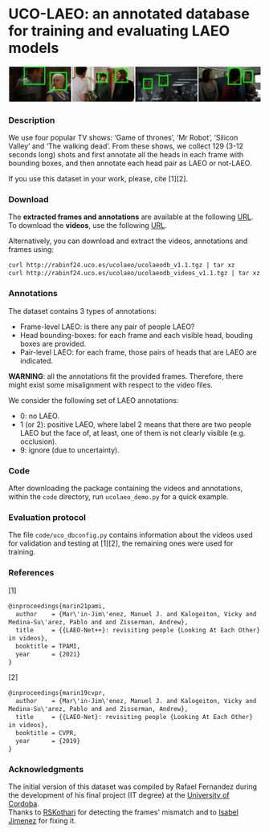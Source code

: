 # UCO-LAEO: an annotated database for training and evaluating LAEO models

<div align="center">
    <img src="./ucolaeodb_samples.jpg" alt="UCO-LAEO database" width="640">
</div>

### Description 
We use four popular TV shows: ‘Game of thrones’, ‘Mr Robot’, ‘Silicon Valley’ and ‘The walking dead’. From these shows, we collect 129 (3-12 seconds long) shots and first annotate all the heads
in each frame with bounding boxes, and then annotate each head pair as LAEO or not-LAEO.

If you use this dataset in your work, please, cite [1][2].

### Download
The **extracted frames and annotations** are available at the following [URL](http://rabinf24.uco.es/ucolaeo/ucolaeodb_v1.1.tgz).    
To download the **videos**, use the following [URL](http://rabinf24.uco.es/ucolaeo/ucolaeodb_videos_v1.1.tgz). 

Alternatively, you can download and extract the videos, annotations and frames using: 

    curl http://rabinf24.uco.es/ucolaeo/ucolaeodb_v1.1.tgz | tar xz
    curl http://rabinf24.uco.es/ucolaeo/ucolaeodb_videos_v1.1.tgz | tar xz

### Annotations
The dataset contains 3 types of annotations:
 + Frame-level LAEO: is there any pair of people LAEO?
 + Head bounding-boxes: for each frame and each visible head, bouding boxes are provided.
 + Pair-level LAEO: for each frame, those pairs of heads that are LAEO are indicated. 

**WARNING**: all the annotations fit the provided frames. Therefore, there might exist some misalignment with respect to the video files.

We consider the following set of LAEO annotations:
 + 0: no LAEO.
 + 1 (or 2): positive LAEO, where label 2 means that there are two people LAEO but the face of, at least, one of them is not clearly visible (e.g. occlusion).
 + 9: ignore (due to uncertainty).

### Code
After downloading the package containing the videos and annotations, within the `code` directory, run `ucolaeo_demo.py` for a quick example.

### Evaluation protocol
The file `code/uco_dbconfig.py` contains information about the videos used for validation and testing at [1][2], the remaining ones were used for training.

### References
[1]
```
@inproceedings{marin21pami,
  author    = {Mar\'in-Jim\'enez, Manuel J. and Kalogeiton, Vicky and Medina-Su\'arez, Pablo and and Zisserman, Andrew},
  title     = {{LAEO-Net++}: revisiting people {Looking At Each Other} in videos},
  booktitle = TPAMI,
  year      = {2021}
}
```
[2]
```
@inproceedings{marin19cvpr,
  author    = {Mar\'in-Jim\'enez, Manuel J. and Kalogeiton, Vicky and Medina-Su\'arez, Pablo and and Zisserman, Andrew},
  title     = {{LAEO-Net}: revisiting people {Looking At Each Other} in videos},
  booktitle = CVPR,
  year      = {2019}
}
```

### Acknowledgments

The initial version of this dataset was compiled by Rafael Fernandez during the development of his final project (IT degree) at the [University of Cordoba](http://www.uco.es/investiga/grupos/ava/node/42).   
Thanks to [RSKothari](https://github.com/RSKothari) for detecting the frames' mismatch and to [Isabel Jimenez](https://github.com/IsabelJimenez99) for fixing it.

